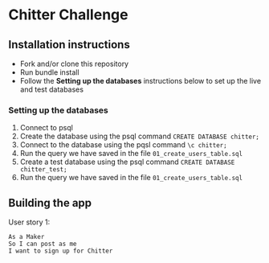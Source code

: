 # Chitter Challenge

## Installation instructions
* Fork and/or clone this repository
* Run bundle install
* Follow the **Setting up the databases** instructions below to set up the live and test databases

### Setting up the databases
1. Connect to psql
2. Create the database using the psql command `CREATE DATABASE chitter;`
3. Connect to the database using the pqsl command `\c chitter;`
4. Run the query we have saved in the file `01_create_users_table.sql`
5. Create a test database using the psql command `CREATE DATABASE chitter_test;`
6. Run the query we have saved in the file `01_create_users_table.sql`

## Building the app

User story 1:
```
As a Maker
So I can post as me
I want to sign up for Chitter
```
